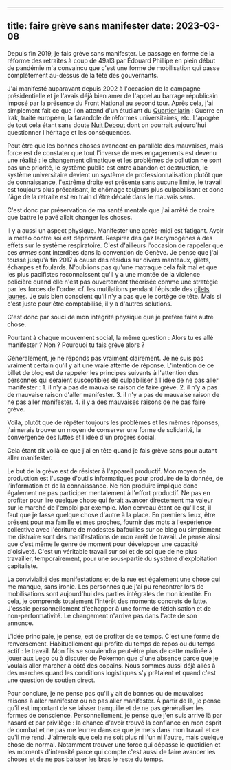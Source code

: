 
---
title: faire grève sans manifester
date: 2023-03-08
---

Depuis fin 2019, je fais grève sans manifester.
Le passage en forme de la réforme des retraites à coup de 49al3 par Édouard Phillipe en plein début de pandémie m'a convaincu que c'est une forme de mobilisation qui passe complètement au-dessus de la tête des gouvernants.

J'ai manifesté auparavant depuis 2002 à l'occasion de la campagne présidentielle et je l'avais déjà bien amer de l'appel au barrage républicain imposé par la présence du Front National au second tour.
Après cela, j'ai simplement fait ce que l'on attend d'un étudiant du [Quartier latin](https://fr.wikipedia.org/wiki/Quartier_latin_(Paris)) : Guerre en Irak, traité européen, la farandole de réformes universitaires, etc.
L'apogée de tout cela étant sans doute [Nuit Debout](https://fr.wikipedia.org/wiki/Nuit_debout) dont on pourrait aujourd'hui questionner l'héritage et les conséquences.

Peut être que les bonnes choses avancent en parallèle des mauvaises, mais force est de constater que tout l'inverse de mes engagements est devenu une réalité : le changement climatique et les problèmes de pollution ne sont pas une priorité, le système public est entre abandon et destruction, le système universitaire devient un système de professionnalisation plutôt que de connaissance, l'extrême droite est présente sans aucune limite, le travail est toujours plus précarisant, le chômage toujours plus culpabilisant et donc l'âge de la retraite est en train d'être décalé dans le mauvais sens.

C'est donc par préservation de ma santé mentale que j'ai arrêté de croire que battre le pavé allait changer les choses.

Il y a aussi un aspect physique.
Manifester une après-midi est fatigant.
Avoir la météo contre soi est déprimant.
Respirer des gaz lacrymogènes à des effets sur le système respiratoire.
C'est d'ailleurs l'occasion de rappeler que ces *armes* sont interdites dans la convention de Genève.
Je pense que j'ai toussé jusqu'à fin 2017 à cause des résidus sur divers manteaux, gilets, écharpes et foulards.
N'oublions pas qu'une matraque cela fait mal et que les plus pacifistes reconnaissent qu'il y a une montée de la violence policière quand elle n'est pas ouvertement théorisée comme une stratégie par les forces de l'ordre.
cf. les mutilations pendant l'épisode des [gilets jaunes](https://fr.wikipedia.org/wiki/Mouvement_des_Gilets_jaunes).
Je suis bien conscient qu'il n'y a pas que le cortège de tête.
Mais si c'est juste pour être comptabilisé, il y a d'autres solutions.

C'est donc par souci de mon intégrité physique que je préfère faire autre chose.

Pourtant à chaque mouvement social, la même question : Alors tu es allé manifester ? Non ? Pourquoi tu fais grève alors ?

Généralement, je ne réponds pas vraiment clairement.
Je ne suis pas vraiment certain qu'il y ait une vraie attente de réponse.
L'intention de ce billet de blog est de rappeler les principes suivants à l'attention des personnes qui seraient susceptibles de culpabiliser à l'idée de ne pas aller manifester :
	1. il n'y a pas de mauvaise raison de faire grève.
	2. il n'y a pas de mauvaise raison d'aller manifester.
	3. il n'y a pas de mauvaise raison de ne pas aller manifester.
	4. il y a des mauvaises raisons de ne pas faire grève.

Voilà, plutôt que de répéter toujours les problèmes et les mêmes réponses, j'aimerais trouver un moyen de conserver une forme de solidarité, la convergence des luttes et l'idée d'un progrès social.

Cela étant dit voilà ce que j'ai en tête quand je fais grève sans pour autant aller manifester.

Le but de la grève est de résister à l'appareil productif.
Mon moyen de production est l'usage d'outils informatiques pour produire de la donnée, de l'information et de la connaissance.
Ne rien produire implique donc également ne pas participer mentalement à l'effort productif.
Ne pas en profiter pour lire quelque chose qui ferait avancer directement ma valeur sur le marché de l'emploi par exemple.
Mon cerveau étant ce qu'il est, il faut que je fasse quelque chose d'autre à la place.
En premiers lieux, être présent pour ma famille et mes proches, fournir des mots à l'expérience collective avec l'écriture de modestes bafouilles sur ce blog ou simplement me distraire sont des manifestations de mon arrêt de travail.
Je pense ainsi que c'est même le genre de moment pour développer une capacité d'oisiveté.
C'est un véritable travail sur soi et de soi que de ne plus travailler, temporairement, pour une sous-partie du système d'exploitation capitaliste.

La convivialité des manifestations et de la rue est également une chose qui me manque, sans ironie.
Les personnes que j'ai pu rencontrer lors de mobilisations sont aujourd'hui des parties intégrales de mon identité.
En cela, je comprends totalement l'intérêt des moments concrets de lutte.
J'essaie personnellement d'échapper à une forme de fétichisation et de non-performativité.
Le changement n'arrive pas dans l'acte de son annonce.

L'idée principale, je pense, est de profiter de ce temps.
C'est une forme de renversement.
Habituellement qui profite du temps de repos ou du temps actif : le travail.
Mon fils se souviendra peut-être plus de cette matinée à jouer aux Lego ou à discuter de Pokemon que d'une absence parce que je voulais aller marcher à côté des copains.
Nous sommes aussi déjà allés à des marches quand les conditions logistiques s'y prêtaient et quand c'est une question de soutien direct.

Pour conclure, je ne pense pas qu'il y ait de bonnes ou de mauvaises raisons à aller manifester ou ne pas aller manifester.
À partir de là, je pense qu'il est important de se laisser tranquille et de ne pas généraliser les formes de conscience.
Personnellement, je pense que j'en suis arrivé là par hasard et par privilège : la chance d'avoir trouvé la confiance en mon esprit de combat et ne pas me leurrer dans ce que je mets dans mon travail et ce qu'il me rend.
J'aimerais que cela ne soit plus ni l'un ni l'autre, mais quelque chose de normal.
Notamment trouver une force qui dépasse le quotidien et les moments d'intensité parce qui compte c'est aussi de faire avancer les choses et de ne pas baisser les bras le reste du temps.

